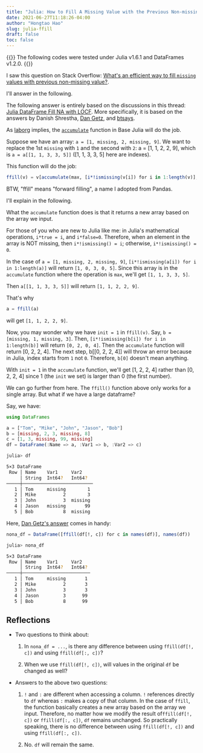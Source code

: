 ```yaml
---
title: "Julia: How to Fill A Missing Value with the Previous Non-missing Value"
date: 2021-06-27T11:18:26-04:00
author: "Hongtao Hao"
slug: julia-ffill
draft: false
toc: false
---
```

{{<block class="tip">}}
The following codes were tested under Julia v1.6.1 and DataFrames v1.2.0.
{{<end>}}

I saw this question on Stack Overflow: [What's an efficient way to fill `missing` values with previous non-missing value?](https://stackoverflow.com/q/58722185/13716814).

I'll answer in the following.

The following answer is entirely based on the discussions in this thread: [Julia DataFrame Fill NA with LOCF](https://stackoverflow.com/q/41196748/13716814). More specifically, it is based on the answers by Danish Shrestha, [Dan Getz](https://stackoverflow.com/a/41198219/13716814), and [btsays](https://stackoverflow.com/a/67465356/13716814).

As [laborg](https://stackoverflow.com/a/58724665/13716814) implies, the [`accumulate`](https://docs.julialang.org/en/v1/base/arrays/#Base.accumulate) function in Base Julia will do the job. 

Suppose we have an array: `a = [1, missing, 2, missing, 9]`. We want to replace the 1st `missing` with `1` and the second with `2`: a = [1, 1, 2, 2, 9], which is `a = a[[1, 1, 3, 3, 5]]` ([1, 1, 3, 3, 5] here are indexes). 

This function will do the job:

```julia
ffill(v) = v[accumulate(max, [i*!ismissing(v[i]) for i in 1:length(v)], init=1)]
```
BTW, "ffill" means "forward filling", a name I adopted from Pandas. 

I'll explain in the following. 

What the `accumulate` function does is that it returns a new array based on the array we input. 

For those of you who are new to Julia like me: in Julia's mathematical operations, `i*true = i`, and `i*false=0`. Therefore, when an element in the array is NOT missing, then `i*!ismissing() = i`; otherwise,  `i*!ismissing() = 0`.

In the case of `a = [1, missing, 2, missing, 9]`, `[i*!ismissing(a[i]) for i in 1:length(a)]` will return `[1, 0, 3, 0, 5]`. Since this array is in the `accumulate` function where the operation is `max`, we'll get `[1, 1, 3, 3, 5]`.

Then `a[[1, 1, 3, 3, 5]]` will return `[1, 1, 2, 2, 9]`.

That's why 

```julia
a = ffill(a)
```
will get `[1, 1, 2, 2, 9]`.

Now, you may wonder why we have `init = 1` in `ffill(v)`. Say, `b = [missing, 1, missing, 3]`. Then, `[i*!ismissing(b[i]) for i in 1:length(b)]` will return `[0, 2, 0, 4]`. Then the `accumulate` function will return [0, 2, 2, 4]. The next step, b[[0, 2, 2, 4]] will throw an error because in Julia, index starts from `1` not `0`. Therefore, `b[0]` doesn't mean anything. 

With `init = 1` in the `accumulate` function, we'll get [1, 2, 2, 4] rather than [0, 2, 2, 4] since 1 (the `init` we set) is larger than 0 (the first number).

We can go further from here. The `ffill()` function above only works for a single array. But what if we have a large dataframe?

Say, we have:

```julia
using DataFrames

a = ["Tom", "Mike", "John", "Jason", "Bob"]
b = [missing, 2, 3, missing, 8]
c = [1, 3, missing, 99, missing]
df = DataFrame(:Name => a, :Var1 => b, :Var2 => c)
```

```bash
julia> df

5×3 DataFrame
 Row │ Name    Var1     Var2    
     │ String  Int64?   Int64?  
─────┼──────────────────────────
   1 │ Tom     missing        1
   2 │ Mike          2        3
   3 │ John          3  missing 
   4 │ Jason   missing       99
   5 │ Bob           8  missing 
```

Here, [Dan Getz's answer](https://stackoverflow.com/a/41198219/13716814) comes in handy:

```julia
nona_df = DataFrame([ffill(df[!, c]) for c in names(df)], names(df))
```

```bash
julia> nona_df 

5×3 DataFrame
 Row │ Name    Var1     Var2   
     │ String  Int64?   Int64? 
─────┼─────────────────────────
   1 │ Tom     missing       1
   2 │ Mike          2       3
   3 │ John          3       3
   4 │ Jason         3      99
   5 │ Bob           8      99
```

## Reflections

- Two questions to think about:

  1. In `nona_df = ...`, is there any difference between using `ffill(df[!, c])` and using `ffill(df[:, c])`?

  2. When we use `ffill(df[!, c])`, will values in the original `df` be changed as well?

- Answers to the above two questions:

  1. `!` and `:` are different when accessing a column. `!` references directly to `df` whereas `:` makes a copy of that column. In the case of `ffill`, the function basically creates a new array based on the array we input. Therefore, no matter how we modify the result of`ffill(df[!, c])` or `ffill(df[:, c])`, `df` remains unchanged. So practically speaking, there is no difference between using `ffill(df[!, c])` and using `ffill(df[:, c])`.

  2. No. `df` will remain the same. 